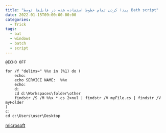 ```yaml
---
title: "پیدا کردن تمام خطوط استفاده شده در فایل‌ها توسط Bath script"
date: 2022-01-15T09:00:00-00:00
categories:
  - Trick
tags:
  - bat
  - windows
  - batch
  - script
---
```




```batch
@ECHO OFF

for /f "delims=" %%x in (%1) do (
	echo:
	echo SERVICE NAME:  %%x 
	echo:
	d:
	cd d:\Workspaces\folder\other
	findstr /S /M %%x *.cs 2>nul | findstr /V myFile.cs | findstr /V myFolder
)
c:
cd c:\Users\user\Desktop
```

[microsoft](https://docs.microsoft.com/en-us/windows-server/administration/windows-commands/windows-commands)  